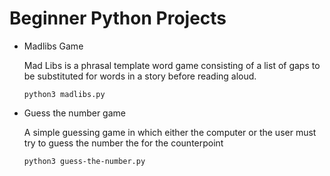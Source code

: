 
# Beginner Python Projects

-   Madlibs Game

    Mad Libs is a phrasal template word game consisting of a list of gaps to be substituted for words in a story before reading aloud.
    ```
    python3 madlibs.py
    ```
- Guess the number game
    
    A simple guessing game in which either the computer or the user must try to guess the number the for the counterpoint
    ```
    python3 guess-the-number.py
    ```
